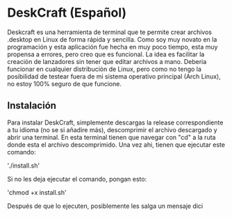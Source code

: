 # DeskCraft (Español)

Deskcraft es una herramienta de terminal que te permite crear archivos .desktop en Linux de forma rápida y sencilla. 
Como soy muy novato en la programación y esta aplicación fue hecha en muy poco tiempo, esta muy propensa a errores, pero creo que es funcional.
La idea es facilitar la creación de lanzadores sin tener que editar archivos a mano.
Deberia funcionar en cualquier distribución de Linux, pero como no tengo la posibilidad de testear fuera de mi sistema operativo principal (Arch Linux), no estoy 100% seguro de
que funcione.

## Instalación

Para instalar DeskCraft, simplemente descargas la release correspondiente a tu idioma (no se si añadire más), descomprimir el archivo descargado y abrir una terminal. En esta 
terminal tienen que navegar con "cd" a la ruta donde esta el archivo descomprimido. Una vez ahi, tienen que ejecutar este comando:

'./install.sh'

Si no les deja ejecutar el comando, pongan esto:

'chmod +x install.sh'

Después de que lo ejecuten, posiblemente les salga un mensaje dici


